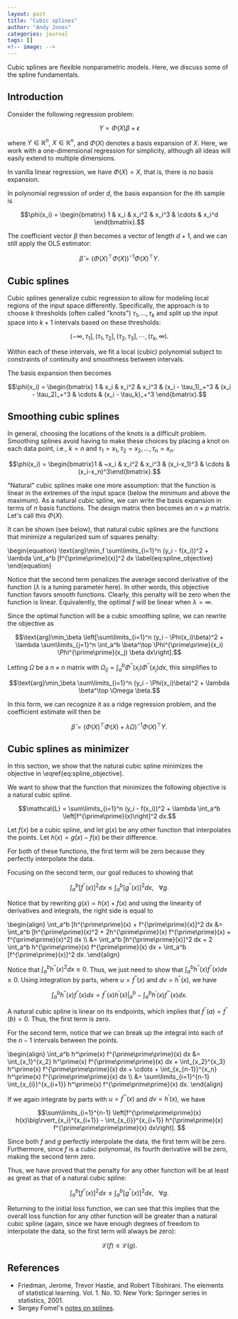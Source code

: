```yaml
---
layout: post
title: "Cubic splines"
author: "Andy Jones"
categories: journal
tags: []
<!-- image: -->
---
```


Cubic splines are flexible nonparametric models. Here, we discuss some of the spline fundamentals.

## Introduction

Consider the following regression problem:

$$Y = \Phi(X)\beta + \epsilon$$

where $Y \in \mathbb{R}^n$, $X \in \mathbb{R}^{n}$, and $\Phi(X)$ denotes a basis expansion of $X$. Here, we work with a one-dimensional regression for simplicity, although all ideas will easily extend to multiple dimensions.

In vanilla linear regression, we have $\Phi(X) = X$, that is, there is no basis expansion.

In polynomial regression of order $d$, the basis expansion for the $i$th sample is

$$\phi(x_i) = \begin{bmatrix} 1 & x_i & x_i^2 & x_i^3 & \cdots & x_i^d \end{bmatrix}.$$

The coefficient vector $\beta$ then becomes a vector of length $d+1$, and we can still apply the OLS estimator:

$$\widehat{\beta} = (\Phi(X)^\top \Phi(X))^{-1} \Phi(X)^\top Y.$$

## Cubic splines

Cubic splines generalize cubic regression to allow for modeling local regions of the input space differently. Specifically, the approach is to choose $k$ thresholds (often called "knots") $\tau_1, \dots, \tau_k$ and split up the input space into $k+1$ intervals based on these thresholds:

$$(-\infty, \tau_1], (\tau_1, \tau_2], (\tau_2, \tau_3], \cdots, (\tau_k, \infty).$$

Within each of these intervals, we fit a local (cubic) polynomial subject to constraints of continuity and smoothness between intervals.

The basis expansion then becomes

$$\phi(x_i) = \begin{bmatrix} 1 & x_i & x_i^2 & x_i^3 & (x_i - \tau_1)_+^3 & (x_i - \tau_2)_+^3 & \cdots & (x_i - \tau_k)_+^3 \end{bmatrix}.$$

## Smoothing cubic splines

In general, choosing the locations of the knots is a difficult problem. Smoothing splines avoid having to make these choices by placing a knot on each data point, i.e., $k=n$ and $\tau_1=x_1, \tau_2=x_2, \dots, \tau_n=x_n$.

$$\phi(x_i) = \begin{bmatrix}1 & ~x_i & x_i^2 & x_i^3 & (x_i-x_1)^3 & \cdots & (x_i-x_n)^3\end{bmatrix}.$$

"Natural" cubic splines make one more assumption: that the function is linear in the extremes of the input space (below the minimum and above the maximum). As a natural cubic spline, we can write the basis expansion in terms of $n$ basis functions. The design matrix then becomes an $n \times p$ matrix. Let's call this $\Phi(X)$.

It can be shown (see below), that natural cubic splines are the functions that minimize a regularized sum of squares penalty:

\begin{equation} \text{arg}\min_f \sum\limits_{i=1}^n (y_i - f(x_i))^2 + \lambda \int_a^b [f^{\prime\prime}(x)]^2 dx \label{eq:spline_objective} \end{equation}

Notice that the second term penalizes the average second derivative of the function ($\lambda$ is a tuning parameter here). In other words, this objective function favors smooth functions. Clearly, this penalty will be zero when the function is linear. Equivalently, the optimal $f$ will be linear when $\lambda=\infty$.

Since the optimal function will be a cubic smoothing spline, we can rewrite the objective as

$$\text{arg}\min_\beta \left[\sum\limits_{i=1}^n (y_i - \Phi(x_i)\beta)^2 + \lambda \sum\limits_{j=1}^n \int_a^b \beta^\top \Phi^{\prime\prime}(x_i) \Phi^{\prime\prime}(x_j) \beta dx\right].$$

Letting $\Omega$ be a $n\times n$ matrix with $\Omega_{ij} = \int_a^b   \Phi^{\prime\prime}(x_i) \Phi^{\prime\prime}(x_j) dx$, this simplifies to

$$\text{arg}\min_\beta \sum\limits_{i=1}^n (y_i - \Phi(x_i)\beta)^2 + \lambda \beta^\top \Omega \beta.$$

In this form, we can recognize it as a ridge regression problem, and the coefficient estimate will then be

$$\widehat{\beta} = (\Phi(X)^\top \Phi(X) + \lambda \Omega)^{-1} \Phi(X)^\top Y.$$

## Cubic splines as minimizer

In this section, we show that the natural cubic spline minimizes the objective in \eqref{eq:spline_objective}.

We want to show that the function that minimizes the following objective is a natural cubic spline.

$$\mathcal{L} = \sum\limits_{i=1}^n (y_i - f(x_i))^2 + \lambda \int_a^b \left[f^{\prime\prime}(x)\right]^2 dx.$$

Let $f(x)$ be a cubic spline, and let $g(x)$ be any other function that interpolates the points. Let $h(x)=g(x)-f(x)$ be their difference. 

For both of these functions, the first term will be zero because they perfectly interpolate the data.

Focusing on the second term, our goal reduces to showing that

$$\int_a^b \left[f^{\prime\prime}(x)\right]^2 dx \leq \int_a^b \left[g^{\prime\prime}(x)\right]^2 dx, ~~~ \forall g.$$

Notice that by rewriting $g(x) = h(x) + f(x)$ and using the linearity of derivatives and integrals, the right side is equal to

\begin{align} \int_a^b [h^{\prime\prime}(x) + f^{\prime\prime}(x)]^2 dx &= \int_a^b [h^{\prime\prime}(x)^2 + 2h^{\prime\prime}(x) f^{\prime\prime}(x) + f^{\prime\prime}(x)^2] dx \\\ &= \int_a^b [h^{\prime\prime}(x)]^2 dx + 2 \int_a^b h^{\prime\prime}(x) f^{\prime\prime}(x) dx + \int_a^b [f^{\prime\prime}(x)]^2 dx. \end{align}

Notice that $\int_a^b h^{\prime\prime}(x)^2 dx \geq 0$. Thus, we just need to show that $\int_a^b h^{\prime\prime}(x) f^{\prime\prime}(x) dx \geq 0$. Using integration by parts, where $u=f^{\prime\prime}(x)$ and $dv=h^{\prime\prime}(x)$, we have

$$\int_a^b h^{\prime\prime}(x) f^{\prime\prime}(x) dx = f^{\prime\prime}(x) h^\prime(x) \big\rvert_a^b - \int_a^b h^\prime(x) f^{\prime\prime\prime}(x) dx.$$

A natural cubic spline is linear on its endpoints, which implies that $f^{\prime\prime}(a) = f^{\prime\prime}(b) = 0$. Thus, the first term is zero.

For the second term, notice that we can break up the integral into each of the $n-1$ intervals between the points.

\begin{align} \int_a^b h^\prime(x) f^{\prime\prime\prime}(x) dx &= \int_{x_1}^{x_2} h^\prime(x) f^{\prime\prime\prime}(x) dx + \int_{x_2}^{x_3} h^\prime(x) f^{\prime\prime\prime}(x) dx + \cdots + \int_{x_{n-1}}^{x_n} h^\prime(x) f^{\prime\prime\prime}(x) dx \\\ &= \sum\limits_{i=1}^{n-1} \int_{x_{i}}^{x_{i+1}} h^\prime(x) f^{\prime\prime\prime}(x) dx. \end{align}

If we again integrate by parts with $u=f^{\prime\prime\prime}(x)$ and $dv=h^\prime(x)$, we have

$$\sum\limits_{i=1}^{n-1} \left[f^{\prime\prime\prime}(x) h(x)\big\rvert_{x_i}^{x_{i+1}} - \int_{x_{i}}^{x_{i+1}} h^{\prime\prime}(x) f^{\prime\prime\prime\prime}(x) dx\right]. $$

Since both $f$ and $g$ perfectly interpolate the data, the first term will be zero. Furthermore, since $f$ is a cubic polynomial, its fourth derivative will be zero, making the second term zero.

Thus, we have proved that the penalty for any other function will be at least as great as that of a natural cubic spline:

$$\int_a^b \left[f^{\prime\prime}(x)\right]^2 dx \leq \int_a^b \left[g^{\prime\prime}(x)\right]^2 dx, ~~~ \forall g.$$

Returning to the initial loss function, we can see that this implies that the overall loss function for any other function will be greater than a natural cubic spline (again, since we have enough degrees of freedom to interpolate the data, so the first term will always be zero):

$$\mathcal{L}(f) \leq \mathcal{L}(g).$$

## References

- Friedman, Jerome, Trevor Hastie, and Robert Tibshirani. The elements of statistical learning. Vol. 1. No. 10. New York: Springer series in statistics, 2001.
- Sergey Fomel's [notes on splines](http://sepwww.stanford.edu/sep/sergey/128A/answers6.pdf).
